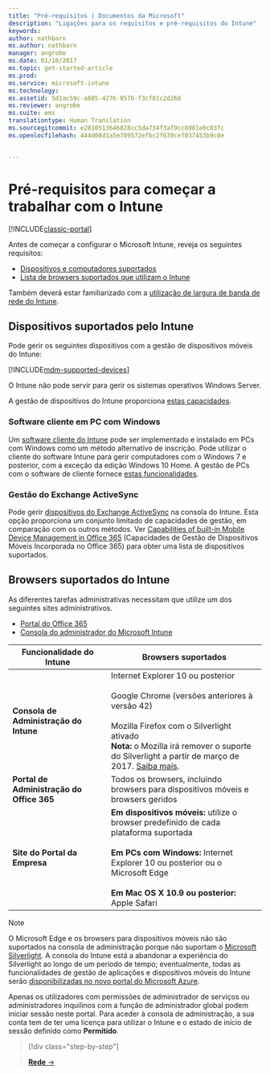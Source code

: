```yaml
---
title: "Pré-requisitos | Documentos da Microsoft"
description: "Ligações para os requisitos e pré-requisitos do Intune"
keywords: 
author: nathbarn
ms.author: nathbarn
manager: angrobe
ms.date: 01/10/2017
ms.topic: get-started-article
ms.prod: 
ms.service: microsoft-intune
ms.technology: 
ms.assetid: 5d1ac59c-a885-4276-8576-f3cf81c2d268
ms.reviewer: angrobe
ms.suite: ems
translationtype: Human Translation
ms.sourcegitcommit: e2810513646828cc5da734f3af9cc8d81e0c03fc
ms.openlocfilehash: 444d08d1a5e709572efbc2f639cef037453b9c0e


---
```


# <a name="prerequisites-to-getting-started-with-intune"></a>Pré-requisitos para começar a trabalhar com o Intune

[!INCLUDE[classic-portal](../includes/classic-portal.md)]

Antes de começar a configurar o Microsoft Intune, reveja os seguintes requisitos:

- [Dispositivos e computadores suportados](#intune-supported-devices)
- [Lista de browsers suportados que utilizam o Intune](#intune-supported-web-browsers)

Também deverá estar familiarizado com a [utilização de largura de banda de rede do Intune](network-bandwidth-use.md).

## <a name="intune-supported-devices"></a>Dispositivos suportados pelo Intune

Pode gerir os seguintes dispositivos com a gestão de dispositivos móveis do Intune:

[!INCLUDE[mdm-supported-devices](../includes/mdm-supported-devices.md)]

O Intune não pode servir para gerir os sistemas operativos Windows Server.

A gestão de dispositivos do Intune proporciona [estas capacidades](mobile-device-management-capabilities-in-microsoft-intune.md).

### <a name="windows-pc-software-client"></a>Software cliente em PC com Windows

Um [software cliente do Intune](/intune/deploy-use/manage-windows-pcs-with-microsoft-intune) pode ser implementado e instalado em PCs com Windows como um método alternativo de inscrição. Pode utilizar o cliente do software Intune para gerir computadores com o Windows 7 e posterior, com a exceção da edição Windows 10 Home. A gestão de PCs com o software de cliente fornece [estas funcionalidades](windows-pc-management-capabilities-in-microsoft-intune.md).

### <a name="exchange-activesync-management"></a>Gestão do Exchange ActiveSync

Pode gerir [dispositivos do Exchange ActiveSync](/intune/deploy-use/mobile-device-management-with-exchange-activesync-and-microsoft-intune) na consola do Intune. Esta opção proporciona um conjunto limitado de capacidades de gestão, em comparação com os outros métodos. Ver [Capabilities of built-in Mobile Device Management in Office 365](https://support.office.com/article/Capabilities-of-built-in-Mobile-Device-Management-for-Office-365-a1da44e5-7475-4992-be91-9ccec25905b0) (Capacidades de Gestão de Dispositivos Móveis Incorporada no Office 365) para obter uma lista de dispositivos suportados.

## <a name="intune-supported-web-browsers"></a>Browsers suportados do Intune

As diferentes tarefas administrativas necessitam que utilize um dos seguintes sites administrativos.

- [Portal do Office 365](http://go.microsoft.com/fwlink/p/?LinkId=698854)
- [Consola do administrador do Microsoft Intune](https://admin.manage.microsoft.com/)

|Funcionalidade do Intune |Browsers suportados|
|---------|---------|
|**Consola de Administração do Intune**     |  Internet Explorer 10 ou posterior<br /><br />Google Chrome (versões anteriores à versão 42)<br /><br />Mozilla Firefox com o Silverlight ativado<br />**Nota:** o Mozilla irá remover o suporte do Silverlight a partir de março de 2017. [Saiba mais](https://go.microsoft.com/fwlink/?linkid=836872). |
|**Portal de Administração do Office 365**     |Todos os browsers, incluindo browsers para dispositivos móveis e browsers geridos  |
|**Site do Portal da Empresa**     |**Em dispositivos móveis:** utilize o browser predefinido de cada plataforma suportada   <br /><br />**Em PCs com Windows:** Internet Explorer 10 ou posterior ou o Microsoft Edge<br /><br />**Em Mac OS X 10.9 ou posterior:** Apple Safari    |

> [!Note]
> O Microsoft Edge e os browsers para dispositivos móveis não são suportados na consola de administração porque não suportam o [Microsoft Silverlight](https://msdn.microsoft.com/en-us/library/cc838158(v=vs.95).aspx). A consola do Intune está a abandonar a experiência do Silverlight ao longo de um período de tempo; eventualmente, todas as funcionalidades de gestão de aplicações e dispositivos móveis do Intune serão [disponibilizadas no novo portal do Microsoft Azure](https://blogs.technet.microsoft.com/enterprisemobility/2015/11/17/enhancing-managed-mobile-productivity/).


Apenas os utilizadores com permissões de administrador de serviços ou administradores inquilinos com a função de administrador global podem iniciar sessão neste portal. Para aceder à consola de administração, a sua conta tem de ter uma licença para utilizar o Intune e o estado de início de sessão definido como **Permitido**.

>[!div class="step-by-step"]

>[**Rede** &rarr;](network-bandwidth-use.md)  



<!--HONumber=Feb17_HO1-->



